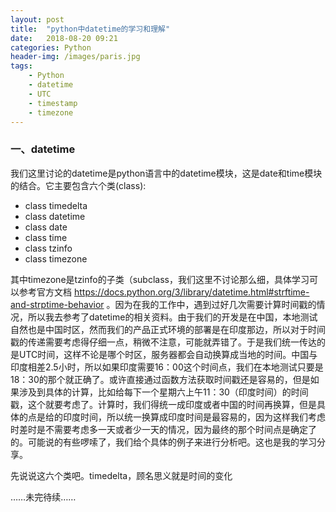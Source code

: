```yaml
---
layout: post
title:  "python中datetime的学习和理解"
date:   2018-08-20 09:21
categories: Python
header-img: /images/paris.jpg
tags:
    - Python
    - datetime
    - UTC
    - timestamp
    - timezone
---
```


### 一、datetime

我们这里讨论的datetime是python语言中的datetime模块，这是date和time模块的结合。它主要包含六个类(class):
* class timedelta
* class datetime
* class date
* class time
* class tzinfo
* class timezone

其中timezone是tzinfo的子类（subclass，我们这里不讨论那么细，具体学习可以参考官方文档 https://docs.python.org/3/library/datetime.html#strftime-and-strptime-behavior 。因为在我的工作中，遇到过好几次需要计算时间戳的情况，所以我去参考了datetime的相关资料。由于我们的开发是在中国，本地测试自然也是中国时区，然而我们的产品正式环境的部署是在印度那边，所以对于时间戳的传递需要考虑得仔细一点，稍微不注意，可能就弄错了。于是我们统一传达的是UTC时间，这样不论是哪个时区，服务器都会自动换算成当地的时间。中国与印度相差2.5小时，所以如果印度需要16：00这个时间点，我们在本地测试只要是18：30的那个就正确了。或许直接通过函数方法获取时间戳还是容易的，但是如果涉及到具体的计算，比如给每下一个星期六上午11：30（印度时间）的时间戳，这个就要考虑了。计算时，我们得统一成印度或者中国的时间再换算，但是具体的点是给的印度时间，所以统一换算成印度时间是最容易的，因为这样我们考虑时差时是不需要考虑多一天或者少一天的情况，因为最终的那个时间点是确定了的。可能说的有些啰嗦了，我们给个具体的例子来进行分析吧。这也是我的学习分享。

先说说这六个类吧。timedelta，顾名思义就是时间的变化

……未完待续……
